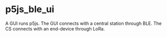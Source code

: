 # p5js_ble_ui
A GUI runs p5js. The GUI connects with a central station through BLE. The CS connects with an end-device through LoRa.
